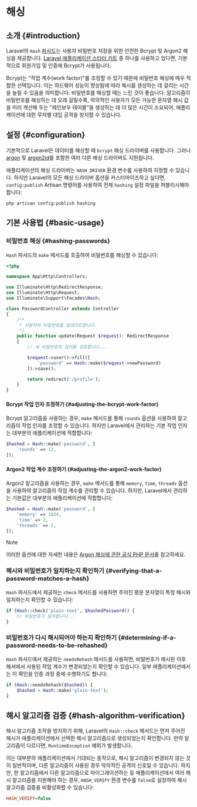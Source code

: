 # 해싱










## 소개 {#introduction}

Laravel의 `Hash` [파사드](/laravel/12.x/facades)는 사용자 비밀번호 저장을 위한 안전한 Bcrypt 및 Argon2 해싱을 제공합니다. [Laravel 애플리케이션 스타터 키트](/laravel/12.x/starter-kits) 중 하나를 사용하고 있다면, 기본적으로 회원가입 및 인증에 Bcrypt가 사용됩니다.

Bcrypt는 "작업 계수(work factor)"를 조정할 수 있기 때문에 비밀번호 해싱에 매우 적합한 선택입니다. 이는 하드웨어 성능이 향상됨에 따라 해시를 생성하는 데 걸리는 시간을 늘릴 수 있음을 의미합니다. 비밀번호를 해싱할 때는 느린 것이 좋습니다. 알고리즘이 비밀번호를 해싱하는 데 오래 걸릴수록, 악의적인 사용자가 모든 가능한 문자열 해시 값을 미리 계산해 두는 "레인보우 테이블"을 생성하는 데 더 많은 시간이 소요되어, 애플리케이션에 대한 무차별 대입 공격을 방지할 수 있습니다.


## 설정 {#configuration}

기본적으로 Laravel은 데이터를 해싱할 때 `bcrypt` 해싱 드라이버를 사용합니다. 그러나 [argon](https://en.wikipedia.org/wiki/Argon2) 및 [argon2id](https://en.wikipedia.org/wiki/Argon2)를 포함한 여러 다른 해싱 드라이버도 지원됩니다.

애플리케이션의 해싱 드라이버는 `HASH_DRIVER` 환경 변수를 사용하여 지정할 수 있습니다. 하지만 Laravel의 모든 해싱 드라이버 옵션을 커스터마이즈하고 싶다면, `config:publish` Artisan 명령어를 사용하여 전체 `hashing` 설정 파일을 퍼블리시해야 합니다:

```shell
php artisan config:publish hashing
```


## 기본 사용법 {#basic-usage}


### 비밀번호 해싱 {#hashing-passwords}

`Hash` 파사드의 `make` 메서드를 호출하여 비밀번호를 해싱할 수 있습니다:

```php
<?php

namespace App\Http\Controllers;

use Illuminate\Http\RedirectResponse;
use Illuminate\Http\Request;
use Illuminate\Support\Facades\Hash;

class PasswordController extends Controller
{
    /**
     * 사용자의 비밀번호를 업데이트합니다.
     */
    public function update(Request $request): RedirectResponse
    {
        // 새 비밀번호의 길이를 검증합니다...

        $request->user()->fill([
            'password' => Hash::make($request->newPassword)
        ])->save();

        return redirect('/profile');
    }
}
```


#### Bcrypt 작업 인자 조정하기 {#adjusting-the-bcrypt-work-factor}

Bcrypt 알고리즘을 사용하는 경우, `make` 메서드를 통해 `rounds` 옵션을 사용하여 알고리즘의 작업 인자를 조정할 수 있습니다. 하지만 Laravel에서 관리하는 기본 작업 인자는 대부분의 애플리케이션에 적합합니다:

```php
$hashed = Hash::make('password', [
    'rounds' => 12,
]);
```


#### Argon2 작업 계수 조정하기 {#adjusting-the-argon2-work-factor}

Argon2 알고리즘을 사용하는 경우, `make` 메서드를 통해 `memory`, `time`, `threads` 옵션을 사용하여 알고리즘의 작업 계수를 관리할 수 있습니다. 하지만, Laravel에서 관리하는 기본값은 대부분의 애플리케이션에 적합합니다:

```php
$hashed = Hash::make('password', [
    'memory' => 1024,
    'time' => 2,
    'threads' => 2,
]);
```

> [!NOTE]
> 이러한 옵션에 대한 자세한 내용은 [Argon 해싱에 관한 공식 PHP 문서](https://secure.php.net/manual/en/function.password-hash.php)를 참고하세요.


### 해시와 비밀번호가 일치하는지 확인하기 {#verifying-that-a-password-matches-a-hash}

`Hash` 파사드에서 제공하는 `check` 메서드를 사용하면 주어진 평문 문자열이 특정 해시와 일치하는지 확인할 수 있습니다:

```php
if (Hash::check('plain-text', $hashedPassword)) {
    // 비밀번호가 일치합니다...
}
```


### 비밀번호가 다시 해시되어야 하는지 확인하기 {#determining-if-a-password-needs-to-be-rehashed}

`Hash` 파사드에서 제공하는 `needsRehash` 메서드를 사용하면, 비밀번호가 해시된 이후 해셔에서 사용된 작업 계수가 변경되었는지 확인할 수 있습니다. 일부 애플리케이션에서는 이 확인을 인증 과정 중에 수행하기도 합니다:

```php
if (Hash::needsRehash($hashed)) {
    $hashed = Hash::make('plain-text');
}
```


## 해시 알고리즘 검증 {#hash-algorithm-verification}

해시 알고리즘 조작을 방지하기 위해, Laravel의 `Hash::check` 메서드는 먼저 주어진 해시가 애플리케이션에서 선택한 해시 알고리즘으로 생성되었는지 확인합니다. 만약 알고리즘이 다르다면, `RuntimeException` 예외가 발생합니다.

이는 대부분의 애플리케이션에서 기대되는 동작으로, 해시 알고리즘이 변경되지 않는 것이 일반적이며, 다른 알고리즘이 사용된 경우 악의적인 공격의 신호일 수 있습니다. 하지만, 한 알고리즘에서 다른 알고리즘으로 마이그레이션하는 등 애플리케이션에서 여러 해시 알고리즘을 지원해야 하는 경우, `HASH_VERIFY` 환경 변수를 `false`로 설정하여 해시 알고리즘 검증을 비활성화할 수 있습니다:

```ini
HASH_VERIFY=false
```
